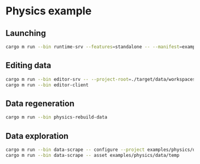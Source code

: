 # Physics example

## Launching

```sh
cargo m run --bin runtime-srv --features=standalone -- --manifest=examples/physics/data/runtime/game.manifest --root="(1d9ddd99aad89045,1fa058cb-5877-5ffe-dcb7-1f364a804a8f)" --physics-debugger
```

## Editing data

```sh
cargo m run --bin editor-srv -- --project-root=./target/data/workspaces/physics --repository-name=examples-physics --manifest=examples/physics/data/runtime/game.manifest --scene "/scene.ent" --build-output-database-address=./target/output_db
cargo m run --bin editor-client
```

## Data regeneration

```sh
cargo m run --bin physics-rebuild-data
```

## Data exploration

```sh
cargo m run --bin data-scrape -- configure --project examples/physics/data --output temp/
cargo m run --bin data-scrape -- asset examples/physics/data/temp
```
